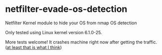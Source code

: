 # netfilter-evade-os-detection
Netfilter Kernel module to hide your OS from nmap OS detection

Only tested using Linux kernel version 6.1.0-25. 

More tests welcome! It crashes machine right now after getting the traffic. ([at least that is what I think](https://twitter.com/GriefOfNight/status/1841986800513855690))
